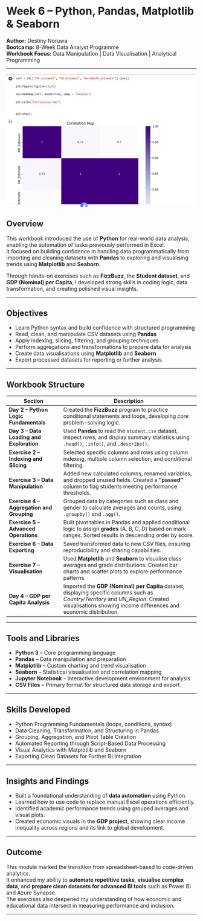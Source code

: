 # Week 6 – Python, Pandas, Matplotlib & Seaborn  


**Author:** Destiny Noruwa  
**Bootcamp:** 8-Week Data Analyst Programme  
**Workbook Focus:** Data Manipulation | Data Visualisation | Analytical Programming  

---
![Python Visualisation](./VISUAL/PYTHONVISUAL.png)



## Overview  

This workbook introduced the use of **Python** for real-world data analysis, enabling the automation of tasks previously performed in Excel.  
It focused on building confidence in handling data programmatically  from importing and cleaning datasets with **Pandas** to exploring and visualising trends using **Matplotlib** and **Seaborn**.  

Through hands-on exercises such as **FizzBuzz**, the **Student dataset**, and **GDP (Nominal) per Capita**, I developed strong skills in coding logic, data transformation, and creating polished visual insights.

---

## Objectives  

- Learn Python syntax and build confidence with structured programming  
- Read, clean, and manipulate CSV datasets using **Pandas**  
- Apply indexing, slicing, filtering, and grouping techniques  
- Perform aggregations and transformations to prepare data for analysis  
- Create data visualisations using **Matplotlib** and **Seaborn**  
- Export processed datasets for reporting or further analysis  

---

## Workbook Structure  

| Section | Description |
|----------|-------------|
| **Day 2 – Python Logic Fundamentals** | Created the **FizzBuzz** program to practice conditional statements and loops, developing core problem-solving logic. |
| **Day 3 – Data Loading and Exploration** | Used **Pandas** to read the `student.csv` dataset, inspect rows, and display summary statistics using `.head()`, `.info()`, and `.describe()`. |
| **Exercise 2 – Indexing and Slicing** | Selected specific columns and rows using column indexing, multiple column selection, and conditional filtering. |
| **Exercise 3 – Data Manipulation** | Added new calculated columns, renamed variables, and dropped unused fields. Created a **“passed”** column to flag students meeting performance thresholds. |
| **Exercise 4 – Aggregation and Grouping** | Grouped data by categories such as class and gender to calculate averages and counts, using `.groupby()` and `.agg()`. |
| **Exercise 5 – Advanced Operations** | Built pivot tables in Pandas and applied conditional logic to assign **grades** (A, B, C, D) based on mark ranges. Sorted results in descending order by score. |
| **Exercise 6 – Data Exporting** | Saved transformed data to new CSV files, ensuring reproducibility and sharing capabilities. |
| **Exercise 7 – Visualisation** | Used **Matplotlib** and **Seaborn** to visualise class averages and grade distributions. Created bar charts and scatter plots to explore performance patterns. |
| **Day 4 – GDP per Capita Analysis** | Imported the **GDP (Nominal) per Capita** dataset, displaying specific columns such as *Country/Territory* and *UN_Region*. Created visualisations showing income differences and economic distribution. |

---

## Tools and Libraries  

- **Python 3** – Core programming language  
- **Pandas** – Data manipulation and preparation  
- **Matplotlib** – Custom charting and trend visualisation  
- **Seaborn** – Statistical visualisation and correlation mapping  
- **Jupyter Notebook** – Interactive development environment for analysis  
- **CSV Files** – Primary format for structured data storage and export  

---

## Skills Developed  

- Python Programming Fundamentals (loops, conditions, syntax)  
- Data Cleaning, Transformation, and Structuring in Pandas  
- Grouping, Aggregation, and Pivot Table Creation  
- Automated Reporting through Script-Based Data Processing  
- Visual Analytics with Matplotlib and Seaborn  
- Exporting Clean Datasets for Further BI Integration  

---

## Insights and Findings  

- Built a foundational understanding of **data automation** using Python.  
- Learned how to use code to replace manual Excel operations efficiently.  
- Identified academic performance trends using grouped averages and visual plots.  
- Created economic visuals in the **GDP project**, showing clear income inequality across regions and its link to global development.  

---

## Outcome  

This module marked the transition from spreadsheet-based to code-driven analytics.  
It enhanced my ability to **automate repetitive tasks**, **visualise complex data**, and **prepare clean datasets for advanced BI tools** such as Power BI and Azure Synapse.  
The exercises also deepened my understanding of how economic and educational data intersect in measuring performance and inclusion.

---

